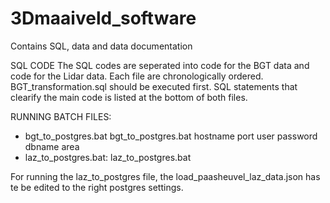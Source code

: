 # 3Dmaaiveld_software
Contains SQL, data and data documentation

SQL CODE
The SQL codes are seperated into code for the BGT data and code for the Lidar data. Each file are chronologically ordered. BGT_transformation.sql should be executed first.
SQL statements that clearify the main code is listed at the bottom of both files. 

RUNNING BATCH FILES:
- bgt_to_postgres.bat
bgt_to_postgres.bat hostname port user password dbname area
- laz_to_postgres.bat: 
laz_to_postgres.bat

For running the laz_to_postgres file, the load_paasheuvel_laz_data.json has te be edited to the right postgres settings. 



